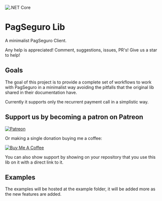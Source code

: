 ![.NET Core](https://github.com/diegomgarcia/pagseguro/workflows/.NET%20Core/badge.svg?branch=master)

# PagSeguro Lib

A minimalist PagSeguro Client.

Any help is appreciated! Comment, suggestions, issues, PR's! Give us a star to help!

## Goals

The goal of this project is to provide a complete set of workflows to work with PagSeguro in a minimalist way avoiding the pitfalls that the original lib shared in their documentation have.

Currently it supports only the recurrent payment call in a simplistic way.

## Support us by becoming a patron on Patreon

[![Patreon](https://c5.patreon.com/external/logo/become_a_patron_button.png)](https://www.patreon.com/dmgarcia)

Or making a single donation buying me a coffee:

[![Buy Me A Coffee](https://user-images.githubusercontent.com/835641/60540201-fcd7fa00-9ce4-11e9-87ec-1e98568e9f58.png)](https://www.buymeacoffee.com/dmgarcia)

You can also show support by showing on your repository that you use this lib on it with a direct link to it.

## Examples

The examples will be hosted at the example folder, it will be added more as the new features are added.


